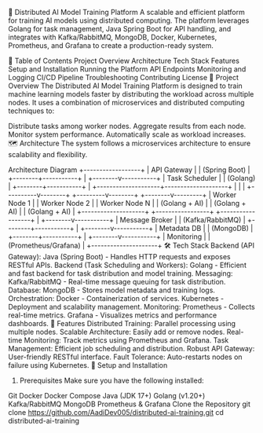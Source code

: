 🚀 Distributed AI Model Training Platform
A scalable and efficient platform for training AI models using distributed computing. The platform leverages Golang for task management, Java Spring Boot for API handling, and integrates with Kafka/RabbitMQ, MongoDB, Docker, Kubernetes, Prometheus, and Grafana to create a production-ready system.

📝 Table of Contents
Project Overview
Architecture
Tech Stack
Features
Setup and Installation
Running the Platform
API Endpoints
Monitoring and Logging
CI/CD Pipeline
Troubleshooting
Contributing
License
📝 Project Overview
The Distributed AI Model Training Platform is designed to train machine learning models faster by distributing the workload across multiple nodes. It uses a combination of microservices and distributed computing techniques to:

Distribute tasks among worker nodes.
Aggregate results from each node.
Monitor system performance.
Automatically scale as workload increases.
🗺️ Architecture
The system follows a microservices architecture to ensure scalability and flexibility.

Architecture Diagram
                          +------------------+
                          |   API Gateway     |
                          | (Spring Boot)      |
                          +--------+-----------+
                                   |
                          +--------v-----------+
                          |   Task Scheduler    |
                          |     (Golang)         |
                          +--------+-----------+
                                   |
              +--------------------+--------------------+
              |                    |                    |
   +----------v--------+  +---------v--------+  +--------v---------+
   |   Worker Node 1    |  |  Worker Node 2   |  |  Worker Node N   |
   |   (Golang + AI)    |  |   (Golang + AI)  |  |   (Golang + AI)  |
   +--------------------+  +-----------------+  +------------------+
                                   |
                          +--------v-----------+
                          |   Message Broker    |
                          | (Kafka/RabbitMQ)     |
                          +--------+-----------+
                                   |
                          +--------v-----------+
                          |   Metadata DB       |
                          |     (MongoDB)        |
                          +--------+-----------+
                                   |
                          +--------v-----------+
                          |   Monitoring        |
                          | (Prometheus/Grafana) |
                          +---------------------+
🛠️ Tech Stack
Backend (API Gateway):
Java (Spring Boot) - Handles HTTP requests and exposes RESTful APIs.
Backend (Task Scheduling and Workers):
Golang - Efficient and fast backend for task distribution and model training.
Messaging:
Kafka/RabbitMQ - Real-time message queuing for task distribution.
Database:
MongoDB - Stores model metadata and training logs.
Orchestration:
Docker - Containerization of services.
Kubernetes - Deployment and scalability management.
Monitoring:
Prometheus - Collects real-time metrics.
Grafana - Visualizes metrics and performance dashboards.
🌟 Features
Distributed Training: Parallel processing using multiple nodes.
Scalable Architecture: Easily add or remove nodes.
Real-time Monitoring: Track metrics using Prometheus and Grafana.
Task Management: Efficient job scheduling and distribution.
Robust API Gateway: User-friendly RESTful interface.
Fault Tolerance: Auto-restarts nodes on failure using Kubernetes.
🚀 Setup and Installation
1. Prerequisites
Make sure you have the following installed:

Git
Docker
Docker Compose
Java (JDK 17+)
Golang (v1.20+)
Kafka/RabbitMQ
MongoDB
Prometheus & Grafana
Clone the Repository
git clone https://github.com/AadiDev005/distributed-ai-training.git
cd distributed-ai-training
